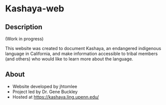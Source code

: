 # Kashaya-web

## Description

(Work in progress)

This website was created to document Kashaya, an endangered indigenous language in California, and make information accessible to tribal members (and others) who would like to learn more about the language. 

## About
* Website developed by jhtomlee
* Project led by Dr. Gene Buckley
* Hosted at https://kashaya.ling.upenn.edu/